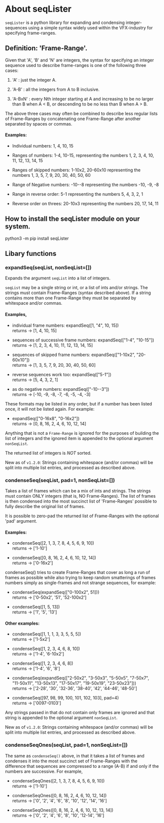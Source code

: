 # About seqLister

`seqLister` is a python library for expanding and condensing
integer-sequences using a simple syntax widely used within
the VFX-industry for specifying frame-ranges.

## Definition: 'Frame-Range'.

Given that 'A', 'B' and 'N' are integers, the syntax
for specifying an integer sequence used to describe
frame-ranges is one of the following three cases:

1. 'A' : just the integer A.

2. 'A-B' : all the integers from A to B inclusive.

3. 'A-BxN' : every Nth integer starting at A and increasing
to be no larger than B when A < B, or descending
to be no less than B when A > B.

The above three cases may often be combined to describe
less regular lists of Frame-Ranges by concatenating one
Frame-Range after another separated by spaces or commas.

#### Examples:

- Individual numbers: 1, 4, 10, 15

- Ranges of numbers: 1-4, 10-15,
    representing the numbers 1, 2, 3, 4, 10, 11, 12, 13, 14, 15

- Ranges of skipped numbers: 1-10x2, 20-60x10
    representing the numbers 1, 3, 5, 7, 9, 20, 30, 40, 50, 60

- Range of Negative numbers: -10--8
    representing the numbers -10, -9, -8

- Range in reverse order: 5-1
    representing the numbers 5, 4, 3, 2, 1

- Reverse order on threes: 20-10x3
    representing the numbers 20, 17, 14, 11

## How to install the seqLister module on your system.

python3 -m pip install seqLister

## Libary functions

### expandSeq(seqList, nonSeqList=[])

 Expands the argument `seqList` into a list of integers.

`seqList` may be a single string or int, or a list of ints
and/or strings. The strings must contain Frame-Ranges
(syntax described above). If a string contains more than one
Frame-Range they must be separated by whitespace and/or commas.

#### Examples,

- individual frame numbers:
expandSeq([1, "4", 10, 15])  
returns -> [1, 4, 10, 15]

- sequences of successive frame numbers:
expandSeq(["1-4", "10-15"])  
returns -> [1, 2, 3, 4, 10, 11, 12, 13, 14, 15]

- sequences of skipped frame numbers:
expandSeq(["1-10x2", "20-60x10"])  
returns -> [1, 3, 5, 7, 9, 20, 30, 40, 50, 60]

- reverse sequences work too:
expandSeq(["5-1"])  
returns -> [5, 4, 3, 2, 1]

- as do negative numbers:
expandSeq(["-10--3"])  
returns -> [-10, -9, -8, -7, -6, -5, -4, -3]

These formats may be listed in any order, but if a number has
been listed once, it will not be listed again. For example:

- expandSeq(["0-16x8", "0-16x2"])  
returns -> [0, 8, 16, 2, 4, 6, 10, 12, 14]

Anything that is not a `Frame-Range` is ignored for
the purposes of building the list of integers and the ignored
item is appended to the optional argument `nonSeqList`.

The returned list of integers is *NOT* sorted.

New as of `v1.2.0`: Strings containing whitespace (and/or commas)
will be split into multiple list entries, and processed as
described above.

### condenseSeq(seqList, pad=1, nonSeqList=[])

Takes a list of frames which can be a mix of ints
and strings. The strings must contain ONLY integers (that is,
NO Frame-Ranges). The list of frames is then condensed into the most
succinct list of 'Frame-Ranges' possible to fully describe the
original list of frames.

It is possible to zero-pad the returned list of Frame-Ranges
with the optional 'pad' argument.

#### Examples:
- condenseSeq([2, 1, 3, 7, 8, 4, 5, 6, 9, 10])  
returns -> ['1-10']

- condenseSeq([0, 8, 16, 2, 4, 6, 10, 12, 14])  
returns -> ['0-16x2']

condenseSeq() tries to create Frame-Ranges that cover as long
a run of frames as possible while also trying to keep random
smatterings of frames numbers simply as single-frames and not
strange sequences, for example:

- condenseSeq(expandSeq(["0-100x2", 51]))  
returns -> ['0-50x2', '51', '52-100x2']

- condenseSeq([1, 5, 13])  
returns -> ['1', '5', '13']

#### Other examples:
- condenseSeq([1, 1, 1, 3, 3, 5, 5, 5])  
returns -> ['1-5x2']

- condenseSeq([1, 2, 3, 4, 6, 8, 10])  
returns -> ['1-4', '6-10x2']

- condenseSeq([1, 2, 3, 4, 6, 8])  
returns -> ['1-4', '6', '8']

- condenseSeq(expandSeq(["2-50x2", "3-50x3", "5-50x5", "7-50x7",  
"11-50x11", "13-50x13", "17-50x17", "19-50x19", "23-50x23"]))  
returns -> ['2-28', '30', '32-36', '38-40', '42', '44-46', '48-50']

- condenseSeq([97, 98, 99, 100, 101, 102, 103], pad=4)  
returns -> ['0097-0103']

Any strings passed in that do not contain only frames
are ignored and that string is appended to the optional
argument `nonSeqList`.

New as of `v1.2.0`: Strings containing whitespace (and/or commas)
will be split into multiple list entries, and processed as
described above.

### condenseSeqOnes(seqList, pad=1, nonSeqList=[])

The same as `condenseSeq()` above, in that it takes a list of frames
and condenses it into the most succinct set of Frame-Ranges with
the difference that sequences are compressed to a range (A-B) if
and only if the numbers are successive. For example,

- condenseSeqOnes([2, 1, 3, 7, 8, 4, 5, 6, 9, 10])  
returns -> ['1-10']

- condenseSeqOnes([0, 8, 16, 2, 4, 6, 10, 12, 14])  
returns -> ['0', '2', '4', '6', '8', '10', '12', '14', '16']

- condenseSeqOnes([0, 8, 16, 2, 4, 6, 10, 12, 13, 14])  
returns -> ['0', '2', '4', '6', '8', '10', '12-14', '16']
